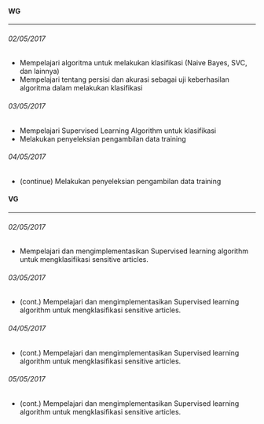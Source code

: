 #### WG
---
###### 02/05/2017
* Mempelajari algoritma untuk melakukan klasifikasi (Naive Bayes, SVC, dan lainnya)
* Mempelajari tentang persisi dan akurasi sebagai uji keberhasilan algoritma dalam melakukan klasifikasi

###### 03/05/2017
* Mempelajari Supervised Learning Algorithm untuk klasifikasi
* Melakukan penyeleksian pengambilan data training

###### 04/05/2017
* (continue) Melakukan penyeleksian pengambilan data training


#### VG
---
###### 02/05/2017
* Mempelajari dan mengimplementasikan Supervised learning algorithm untuk mengklasifikasi sensitive articles.

###### 03/05/2017
* (cont.) Mempelajari dan mengimplementasikan Supervised learning algorithm untuk mengklasifikasi sensitive articles.

###### 04/05/2017
* (cont.) Mempelajari dan mengimplementasikan Supervised learning algorithm untuk mengklasifikasi sensitive articles.

###### 05/05/2017
* (cont.) Mempelajari dan mengimplementasikan Supervised learning algorithm untuk mengklasifikasi sensitive articles.

